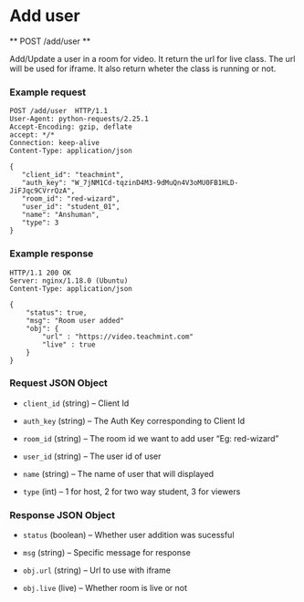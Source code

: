 # Add user

** POST /add/user **

Add/Update a user in a room for video. It return the url for live class. The url will be used for iframe. It also return wheter the class is running or not.

### Example request

```http
POST /add/user  HTTP/1.1
User-Agent: python-requests/2.25.1
Accept-Encoding: gzip, deflate
accept: */*
Connection: keep-alive
Content-Type: application/json

{
   "client_id": "teachmint",
   "auth_key": "W_7jNM1Cd-tqzinD4M3-9dMuQn4V3oMU0FB1HLD-JiFJqc9CVrrQzA",
   "room_id": "red-wizard",
   "user_id": "student_01",
   "name": "Anshuman",
   "type": 3
}
```

### Example response

```http
HTTP/1.1 200 OK
Server: nginx/1.18.0 (Ubuntu)
Content-Type: application/json

{
    "status": true,
    "msg": "Room user added"
    "obj": {
        "url" : "https://video.teachmint.com"
        "live" : true
    }
}
```

### Request JSON Object

- `client_id` (string) – Client Id

- `auth_key` (string) – The Auth Key corresponding to Client Id

- `room_id` (string) – The room id we want to add user “Eg: red-wizard”

- `user_id` (string) – The user id of user

- `name` (string) – The name of user that will displayed

- `type` (int) – 1 for host, 2 for two way student, 3 for viewers

### Response JSON Object

- `status` (boolean) – Whether user addition was sucessful

- `msg` (string) – Specific message for response

- `obj.url` (string) – Url to use with iframe

- `obj.live` (live) – Whether room is live or not
